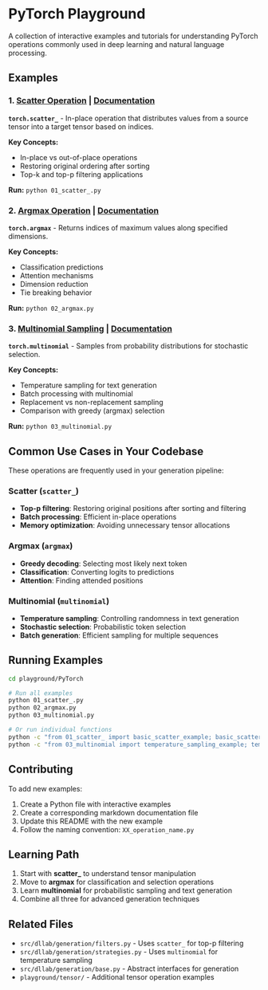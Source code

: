 # PyTorch Playground

A collection of interactive examples and tutorials for understanding PyTorch operations commonly used in deep learning and natural language processing.

## Examples

### 1. [Scatter Operation](01_scatter_.py) | [Documentation](01_scatter_.md)

**`torch.scatter_`** - In-place operation that distributes values from a source tensor into a target tensor based on indices.

**Key Concepts:**

- In-place vs out-of-place operations
- Restoring original ordering after sorting
- Top-k and top-p filtering applications

**Run:** `python 01_scatter_.py`

### 2. [Argmax Operation](02_argmax.py) | [Documentation](02_argmax.md)

**`torch.argmax`** - Returns indices of maximum values along specified dimensions.

**Key Concepts:**

- Classification predictions
- Attention mechanisms
- Dimension reduction
- Tie breaking behavior

**Run:** `python 02_argmax.py`

### 3. [Multinomial Sampling](03_multinomial.py) | [Documentation](03_multinomial.md)

**`torch.multinomial`** - Samples from probability distributions for stochastic selection.

**Key Concepts:**

- Temperature sampling for text generation
- Batch processing with multinomial
- Replacement vs non-replacement sampling
- Comparison with greedy (argmax) selection

**Run:** `python 03_multinomial.py`

## Common Use Cases in Your Codebase

These operations are frequently used in your generation pipeline:

### Scatter (`scatter_`)

- **Top-p filtering**: Restoring original positions after sorting and filtering
- **Batch processing**: Efficient in-place operations
- **Memory optimization**: Avoiding unnecessary tensor allocations

### Argmax (`argmax`)

- **Greedy decoding**: Selecting most likely next token
- **Classification**: Converting logits to predictions
- **Attention**: Finding attended positions

### Multinomial (`multinomial`)

- **Temperature sampling**: Controlling randomness in text generation
- **Stochastic selection**: Probabilistic token selection
- **Batch generation**: Efficient sampling for multiple sequences

## Running Examples

```bash
cd playground/PyTorch

# Run all examples
python 01_scatter_.py
python 02_argmax.py
python 03_multinomial.py

# Or run individual functions
python -c "from 01_scatter_ import basic_scatter_example; basic_scatter_example()"
python -c "from 03_multinomial import temperature_sampling_example; temperature_sampling_example()"
```

## Contributing

To add new examples:

1. Create a Python file with interactive examples
2. Create a corresponding markdown documentation file
3. Update this README with the new example
4. Follow the naming convention: `XX_operation_name.py`

## Learning Path

1. Start with **scatter_** to understand tensor manipulation
2. Move to **argmax** for classification and selection operations
3. Learn **multinomial** for probabilistic sampling and text generation
4. Combine all three for advanced generation techniques

## Related Files

- `src/dllab/generation/filters.py` - Uses `scatter_` for top-p filtering
- `src/dllab/generation/strategies.py` - Uses `multinomial` for temperature sampling
- `src/dllab/generation/base.py` - Abstract interfaces for generation
- `playground/tensor/` - Additional tensor operation examples

